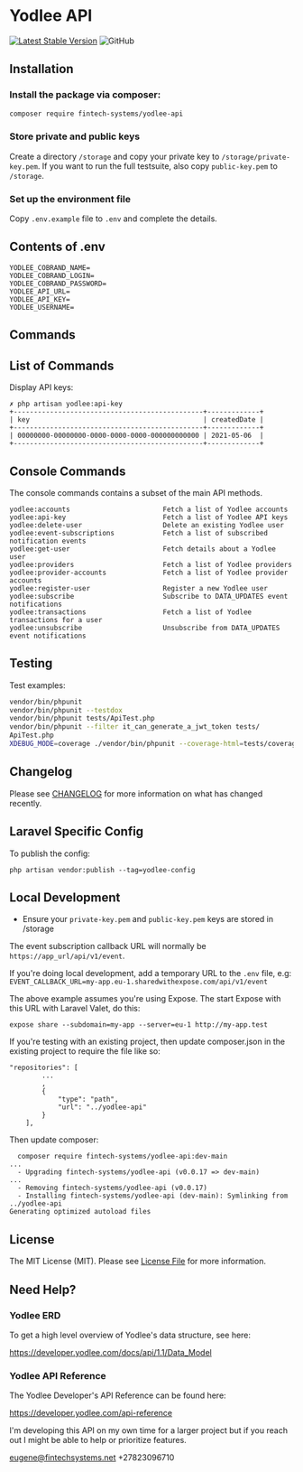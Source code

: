 # Yodlee API

[![Latest Stable Version](https://poser.pugx.org/fintech-systems/yodlee-php-api/v/stable?format=flat-square)](https://packagist.org/packages/fintech-systems/yodlee-api)
![GitHub](https://img.shields.io/github/license/fintech-systems/yodlee-api)

## Installation

### Install the package via composer:

```bash
composer require fintech-systems/yodlee-api
```

### Store private and public keys

Create a directory `/storage` and copy your private key to `/storage/private-key.pem`.
If you want to run the full testsuite, also copy `public-key.pem` to `/storage`.

### Set up the environment file

Copy `.env.example` file to `.env` and complete the details.

## Contents of .env

```
YODLEE_COBRAND_NAME=
YODLEE_COBRAND_LOGIN=
YODLEE_COBRAND_PASSWORD=
YODLEE_API_URL=
YODLEE_API_KEY=
YODLEE_USERNAME=
```

## Commands

List of Commands
----------------

Display API keys:

```
✗ php artisan yodlee:api-key
+-----------------------------------------------+-------------+
| key                                           | createdDate |
+-----------------------------------------------+-------------+
| 00000000-00000000-0000-0000-0000-000000000000 | 2021-05-06  |
+-----------------------------------------------+-------------+
```

Console Commands
----------------

The console commands contains a subset of the main API methods.

```
yodlee:accounts                       Fetch a list of Yodlee accounts
yodlee:api-key                        Fetch a list of Yodlee API keys
yodlee:delete-user                    Delete an existing Yodlee user
yodlee:event-subscriptions            Fetch a list of subscribed notification events
yodlee:get-user                       Fetch details about a Yodlee user
yodlee:providers                      Fetch a list of Yodlee providers
yodlee:provider-accounts              Fetch a list of Yodlee provider accounts
yodlee:register-user                  Register a new Yodlee user
yodlee:subscribe                      Subscribe to DATA_UPDATES event notifications
yodlee:transactions                   Fetch a list of Yodlee transactions for a user
yodlee:unsubscribe                    Unsubscribe from DATA_UPDATES event notifications
```

## Testing

Test examples:

```bash
vendor/bin/phpunit
vendor/bin/phpunit --testdox
vendor/bin/phpunit tests/ApiTest.php
vendor/bin/phpunit --filter it_can_generate_a_jwt_token tests/
ApiTest.php
XDEBUG_MODE=coverage ./vendor/bin/phpunit --coverage-html=tests/coverage-report
```

## Changelog

Please see [CHANGELOG](CHANGELOG.md) for more information on what has changed recently.

## Laravel Specific Config

To publish the config:

```
php artisan vendor:publish --tag=yodlee-config
```

## Local Development

- Ensure your `private-key.pem` and `public-key.pem` keys are stored in /storage

The event subscription callback URL will normally be `https://app_url/api/v1/event`.

If you're doing local development, add a temporary URL to the `.env` file, e.g:
`EVENT_CALLBACK_URL=my-app.eu-1.sharedwithexpose.com/api/v1/event`

The above example assumes you're using Expose. The start Expose with this URL with Laravel Valet, do this:

`expose share --subdomain=my-app --server=eu-1 http://my-app.test`

If you're testing with an existing project, then update composer.json in the existing project to require the file like so:

```
"repositories": [
        ...
        ,
        {
            "type": "path",
            "url": "../yodlee-api"
        }
    ],
```

Then update composer:

```
  composer require fintech-systems/yodlee-api:dev-main
...
  - Upgrading fintech-systems/yodlee-api (v0.0.17 => dev-main)
...
  - Removing fintech-systems/yodlee-api (v0.0.17)
  - Installing fintech-systems/yodlee-api (dev-main): Symlinking from ../yodlee-api
Generating optimized autoload files
```

## License

The MIT License (MIT). Please see [License File](LICENSE.md) for more information.

## Need Help?

### Yodlee ERD

To get a high level overview of Yodlee's data structure, see here:

https://developer.yodlee.com/docs/api/1.1/Data_Model

### Yodlee API Reference

The Yodlee Developer's API Reference can be found here:

https://developer.yodlee.com/api-reference

I'm developing this API on my own time for a larger project but if you reach out I might be able to help or prioritize features.

eugene@fintechsystems.net
+27823096710
